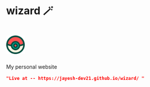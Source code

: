 # wizard 🪄
# <img src="pokeball.png" alt="titans" width="50" height="50">
My personal website
```json
"Live at -- https://jayesh-dev21.github.io/wizard/ "
```
